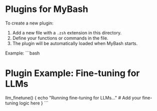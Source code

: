 # Plugins for MyBash

To create a new plugin:
1. Add a new file with a `.zsh` extension in this directory.
2. Define your functions or commands in the file.
3. The plugin will be automatically loaded when MyBash starts.

Example:
\`\`\`bash
# Plugin Example: Fine-tuning for LLMs
llm_finetune() {
    echo "Running fine-tuning for LLMs..."
    # Add your fine-tuning logic here
}
\`\`\`
